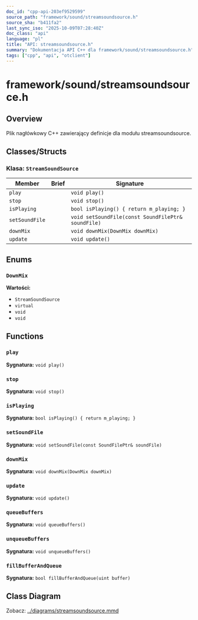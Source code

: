 ```yaml
---
doc_id: "cpp-api-203ef9529599"
source_path: "framework/sound/streamsoundsource.h"
source_sha: "b411fa2"
last_sync_iso: "2025-10-09T07:28:40Z"
doc_class: "api"
language: "pl"
title: "API: streamsoundsource.h"
summary: "Dokumentacja API C++ dla framework/sound/streamsoundsource.h"
tags: ["cpp", "api", "otclient"]
---
```


# framework/sound/streamsoundsource.h

## Overview

Plik nagłówkowy C++ zawierający definicje dla modułu streamsoundsource.

## Classes/Structs

### Klasa: `StreamSoundSource`

| Member | Brief | Signature |
|--------|-------|-----------|
| `play` |  | `void play()` |
| `stop` |  | `void stop()` |
| `isPlaying` |  | `bool isPlaying() { return m_playing; }` |
| `setSoundFile` |  | `void setSoundFile(const SoundFilePtr& soundFile)` |
| `downMix` |  | `void downMix(DownMix downMix)` |
| `update` |  | `void update()` |

## Enums

### `DownMix`

**Wartości:**

- `StreamSoundSource`
- `virtual`
- `void`
- `void`

## Functions

### `play`

**Sygnatura:** `void play()`

### `stop`

**Sygnatura:** `void stop()`

### `isPlaying`

**Sygnatura:** `bool isPlaying() { return m_playing; }`

### `setSoundFile`

**Sygnatura:** `void setSoundFile(const SoundFilePtr& soundFile)`

### `downMix`

**Sygnatura:** `void downMix(DownMix downMix)`

### `update`

**Sygnatura:** `void update()`

### `queueBuffers`

**Sygnatura:** `void queueBuffers()`

### `unqueueBuffers`

**Sygnatura:** `void unqueueBuffers()`

### `fillBufferAndQueue`

**Sygnatura:** `bool fillBufferAndQueue(uint buffer)`

## Class Diagram

Zobacz: [../diagrams/streamsoundsource.mmd](../diagrams/streamsoundsource.mmd)
